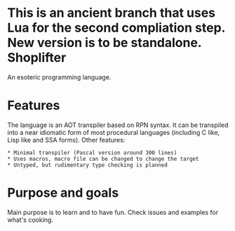 This is an ancient branch that uses Lua for the second compliation step. New version is to be standalone.
Shoplifter
==========

An esoteric programming language.

Features
========
The language is an AOT transpiler based on RPN syntax. It can be transpiled
into a near idiomatic form of most procedural languages (including C like,
Lisp like and SSA forms). Other features:

    * Minimal transpiler (Pascal version around 300 lines)
    * Uses macros, macro file can be changed to change the target
    * Untyped, but rudimentary type checking is planned

Purpose and goals
=================
Main purpose is to learn and to have fun. Check issues and examples
for what's cooking.
 




